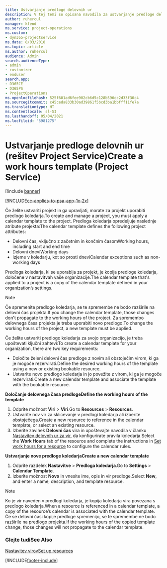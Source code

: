 ```yaml
---
title: Ustvarjanje predloge delovnih ur
description: V tej temi so opisana navodila za ustvarjanje predloge delovnih ur v storitvi Project Service.
author: ruhercul
manager: kfend
ms.service: project-operations
ms.custom:
- dyn365-projectservice
ms.date: 8/03/2018
ms.topic: article
ms.author: ruhercul
audience: Admin
search.audienceType:
- admin
- customizer
- enduser
search.app:
- D365CE
- D365PS
- ProjectOperations
ms.openlocfilehash: 525f601ad6fee902cb6d5c128b596cc2d33f30c4
ms.sourcegitcommit: c45ceda833b30ad39861f5bcd3ba1bbfff11fe7a
ms.translationtype: HT
ms.contentlocale: sl-SI
ms.lasthandoff: 05/04/2021
ms.locfileid: "5981275"
---
```

# <a name="create-a-work-hours-template-project-service"></a><span data-ttu-id="12900-103">Ustvarjanje predloge delovnih ur (rešitev Project Service)</span><span class="sxs-lookup"><span data-stu-id="12900-103">Create a work hours template (Project Service)</span></span>

[!include [banner](../includes/psa-now-project-operations.md)]

[!INCLUDE[cc-applies-to-psa-app-1x-2x](../includes/cc-applies-to-psa-app-3x.md)]

<span data-ttu-id="12900-104">Če želite ustvariti projekt in ga upravljati, morate za projekt uporabiti predlogo koledarja.</span><span class="sxs-lookup"><span data-stu-id="12900-104">To create and manage a project, you must apply a calendar template to the project.</span></span> <span data-ttu-id="12900-105">Predloga koledarja opredeljuje naslednje atribute projekta:</span><span class="sxs-lookup"><span data-stu-id="12900-105">The calendar template defines the following project attributes:</span></span>

- <span data-ttu-id="12900-106">Delovni čas, vključno z začetnim in končnim časom</span><span class="sxs-lookup"><span data-stu-id="12900-106">Working hours, including start and end time</span></span>
- <span data-ttu-id="12900-107">Delovni dnevi</span><span class="sxs-lookup"><span data-stu-id="12900-107">Working days</span></span>
- <span data-ttu-id="12900-108">Izjeme v koledarju, kot so prosti dnevi</span><span class="sxs-lookup"><span data-stu-id="12900-108">Calendar exceptions such as non-working days</span></span>

<span data-ttu-id="12900-109">Predloga koledarja, ki se uporablja za projekt, je kopija predloge koledarja, določene v nastavitvah vaše organizacije.</span><span class="sxs-lookup"><span data-stu-id="12900-109">The calendar template that's applied to a project is a copy of the calendar template defined in your organization’s settings.</span></span>

> [!NOTE]
> <span data-ttu-id="12900-110">Če spremenite predlogo koledarja, se te spremembe ne bodo razširile na delovni čas projekta.</span><span class="sxs-lookup"><span data-stu-id="12900-110">If you change the calendar template, those changes don't propagate to the working hours of the project.</span></span> <span data-ttu-id="12900-111">Za spremembo delovnega časa projekta je treba uporabiti novo predlogo.</span><span class="sxs-lookup"><span data-stu-id="12900-111">To change the working hours of the project, a new template must be applied.</span></span>

<span data-ttu-id="12900-112">Če želite ustvariti predlogo koledarja za svojo organizacijo, je treba upoštevati ključni zahtevi:</span><span class="sxs-lookup"><span data-stu-id="12900-112">To create a calendar template for your organization, there are two key requirements:</span></span>

- <span data-ttu-id="12900-113">Določite želeni delovni čas predloge z novim ali obstoječim virom, ki ga je mogoče rezervirati.</span><span class="sxs-lookup"><span data-stu-id="12900-113">Define the desired working hours of the template using a new or existing bookable resource.</span></span>
- <span data-ttu-id="12900-114">Ustvarite novo predlogo koledarja in jo povežite z virom, ki ga je mogoče rezervirati.</span><span class="sxs-lookup"><span data-stu-id="12900-114">Create a new calendar template and associate the template with the bookable resource.</span></span>

<span data-ttu-id="12900-115">**Določanje delovnega časa predloge**</span><span class="sxs-lookup"><span data-stu-id="12900-115">**Define the working hours of the template**</span></span>

1. <span data-ttu-id="12900-116">Odprite možnost **Viri** \> **Viri**.</span><span class="sxs-lookup"><span data-stu-id="12900-116">Go to **Resources** \> **Resources**.</span></span>
2. <span data-ttu-id="12900-117">Ustvarite nov vir za sklicevanje v predlogi koledarja ali izberite obstoječega.</span><span class="sxs-lookup"><span data-stu-id="12900-117">Create a new resource to reference in the calendar template, or select an existing resource.</span></span>
3. <span data-ttu-id="12900-118">Izberite zavihek **Delovni čas** vira in upoštevajte navodila v članku [Nastavitev delovnih ur za vir](https://docs.microsoft.com/dynamics365/field-service/set-work-hours-resource), da konfigurirate pravila koledarja.</span><span class="sxs-lookup"><span data-stu-id="12900-118">Select the **Work Hours** tab of the resource and complete the instructions in [Set work hours for a resource](https://docs.microsoft.com/dynamics365/field-service/set-work-hours-resource) to configure the calendar rules.</span></span>

<span data-ttu-id="12900-119">**Ustvarjanje nove predloge koledarja**</span><span class="sxs-lookup"><span data-stu-id="12900-119">**Create a new calendar template**</span></span>

1. <span data-ttu-id="12900-120">Odprite razdelek **Nastavitve** \> **Predloga koledarja**.</span><span class="sxs-lookup"><span data-stu-id="12900-120">Go to **Settings** \> **Calendar Template**.</span></span>
2. <span data-ttu-id="12900-121">Izberite možnost **Novo** in vnesite ime, opis in vir predloge.</span><span class="sxs-lookup"><span data-stu-id="12900-121">Select **New**, and enter a name, description, and template resource.</span></span>


> [!NOTE]
> <span data-ttu-id="12900-122">Ko je vir naveden v predlogi koledarja, je kopija koledarja vira povezana s predlogo koledarja.</span><span class="sxs-lookup"><span data-stu-id="12900-122">When a resource is referenced in a calendar template, a copy of the resource’s calendar is associated with the calendar template.</span></span> <span data-ttu-id="12900-123">Če se delovni časi kopije predloge spremenijo, se te spremembe ne bodo razširile na predlogo projekta.</span><span class="sxs-lookup"><span data-stu-id="12900-123">If the working hours of the copied template change, those changes will not propagate to the calendar template.</span></span>


### <a name="see-also"></a><span data-ttu-id="12900-124">Glejte tudi</span><span class="sxs-lookup"><span data-stu-id="12900-124">See Also</span></span>  
 [<span data-ttu-id="12900-125">Nastavitev virov</span><span class="sxs-lookup"><span data-stu-id="12900-125">Set up resources</span></span>](../psa/set-up-resources.md)


[!INCLUDE[footer-include](../includes/footer-banner.md)]
